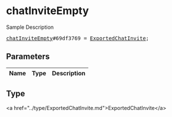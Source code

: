 # chatInviteEmpty

Sample Description

<pre>
<a href="../constructor/chatInviteEmpty.md">chatInviteEmpty</a>#69df3769 = <a href="../type/ExportedChatInvite.md">ExportedChatInvite</a>;
</pre>

## Parameters

| Name | Type | Description |
|------|:----:|-------------|

## Type

&lt;a href=&#34;../type/ExportedChatInvite.md&#34;&gt;ExportedChatInvite&lt;/a&gt;
